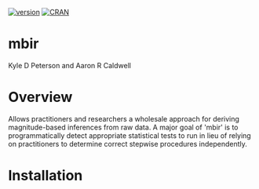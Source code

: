 [![version](http://www.r-pkg.org/badges/version/mbir)](https://cran.r-project.org/package=mbir)
[![CRAN](https://cranlogs.r-pkg.org/badges/mbir)](https://cran.r-project.org/web/packages/mbir/index.html)

# mbir
Kyle D Peterson and Aaron R Caldwell

# Overview
Allows practitioners and researchers a wholesale approach for deriving magnitude-based inferences from raw data. A major goal of 'mbir' is to programmatically detect appropriate statistical tests to run in lieu of relying on practitioners to determine correct stepwise procedures independently.

# Installation
